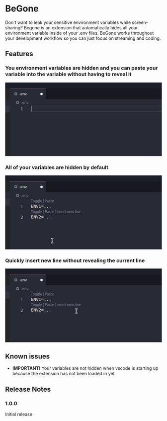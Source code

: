 # BeGone

Don't want to leak your sensitive environment variables while screen-sharing? Begone is an extension that automatically hides all your environment variable inside of your .env files. BeGone works throughout your development workflow so you can just focus on streaming and coding.

## Features

### You environment variables are hidden and you can paste your variable into the variable without having to reveal it
![Simply paste into your variable](/demo/env_create_and_paste.gif)

### All of your variables are hidden by default
![Hides all your variables](/demo/env_multiple.gif)

### Quickly insert new line without revealing the current line
![Simply paste into your variable](/demo/env_newline.gif)

## Known issues
* **IMPORTANT!** Your variables are not hidden when vscode is starting up because the extension has not been loaded in yet 

## Release Notes

### 1.0.0

Initial release 


